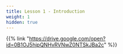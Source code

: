 ```yaml
---
title: Lesson 1 - Introduction 
weight: 1
hidden: true
---
```


{{% link "https://drive.google.com/open?id=0B1OJ5hjpQNHvRVNwZ0NTSkJBa2c" %}}
